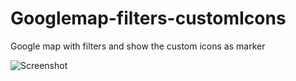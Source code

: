 # Googlemap-filters-customIcons
Google map with filters and show the custom icons as marker

![Screenshot](/images/screenshot.jpg?raw=true "Title")
